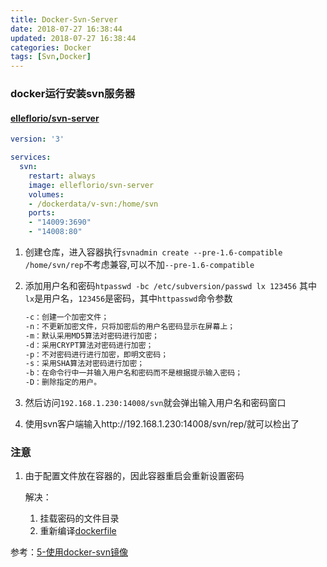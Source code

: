 ```yaml
---
title: Docker-Svn-Server
date: 2018-07-27 16:38:44
updated: 2018-07-27 16:38:44
categories: Docker
tags: [Svn,Docker]
---
```


### docker运行安装svn服务器

#### [elleflorio/svn-server](https://hub.docker.com/r/elleflorio/svn-server/)

```yaml
version: '3'

services:
  svn:
    restart: always
    image: elleflorio/svn-server
    volumes:
    - /dockerdata/v-svn:/home/svn
    ports:
    - "14009:3690"
    - "14008:80"
```

1. 创建仓库，进入容器执行`svnadmin create --pre-1.6-compatible /home/svn/rep`不考虑兼容,可以不加`--pre-1.6-compatible`

2. 添加用户名和密码`htpasswd -bc /etc/subversion/passwd lx 123456` 其中`lx`是用户名，`123456`是密码，其中`httpasswd`命令参数

   ```sh
   -c：创建一个加密文件；
   -n：不更新加密文件，只将加密后的用户名密码显示在屏幕上；
   -m：默认采用MD5算法对密码进行加密；
   -d：采用CRYPT算法对密码进行加密；
   -p：不对密码进行进行加密，即明文密码；
   -s：采用SHA算法对密码进行加密；
   -b：在命令行中一并输入用户名和密码而不是根据提示输入密码；
   -D：删除指定的用户。
   ```

3. 然后访问`192.168.1.230:14008/svn`就会弹出输入用户名和密码窗口

4. 使用svn客户端输入http://192.168.1.230:14008/svn/rep/就可以检出了

### 注意

1. 由于配置文件放在容器的，因此容器重启会重新设置密码

   解决：

   1. 挂载密码的文件目录
   2. 重新编译[dockerfile](https://github.com/elleFlorio/svn-docker)

参考：[5-使用docker-svn镜像](https://www.jianshu.com/p/0146b5ba69a6)